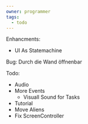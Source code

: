 ```yaml
---
owner: programmer
tags:
  - todo
---
```

Enhancments:
- UI As Statemachine

Bug:
Durch die Wand öffnenbar

Todo:
- Audio
- More Events
	- Visuall Sound for Tasks
- Tutorial
- Move Aliens
- Fix ScreenController